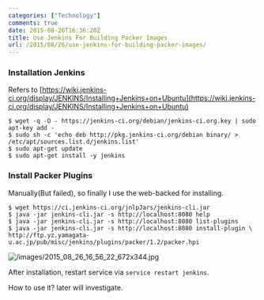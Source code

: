 ```yaml
---
categories: ["Technology"]
comments: true
date: 2015-08-26T16:36:20Z
title: Use Jenkins For Building Packer Images
url: /2015/08/26/use-jenkins-for-building-packer-images/
---
```


### Installation Jenkins
Refers to
[https://wiki.jenkins-ci.org/display/JENKINS/Installing+Jenkins+on+Ubuntu](https://wiki.jenkins-ci.org/display/JENKINS/Installing+Jenkins+on+Ubuntu)     

```
$ wget -q -O - https://jenkins-ci.org/debian/jenkins-ci.org.key | sudo apt-key add -
$ sudo sh -c 'echo deb http://pkg.jenkins-ci.org/debian binary/ > /etc/apt/sources.list.d/jenkins.list'
$ sudo apt-get update
$ sudo apt-get install -y jenkins
```

### Install Packer Plugins
Manually(But failed), so finally I use the web-backed for installing.   

```
$ wget https://ci.jenkins-ci.org/jnlpJars/jenkins-cli.jar
$ java -jar jenkins-cli.jar -s http://localhost:8080 help
$ java -jar jenkins-cli.jar -s http://localhost:8080 list-plugins
$ java -jar jenkins-cli.jar -s http://localhost:8080 install-plugin \ 
http://ftp.yz.yamagata-u.ac.jp/pub/misc/jenkins/plugins/packer/1.2/packer.hpi
```

![/images/2015_08_26_16_56_22_672x344.jpg](/images/2015_08_26_16_56_22_672x344.jpg)     

After installation, restart service via `service restart jenkins`.    

How to use it? later will investigate.    
